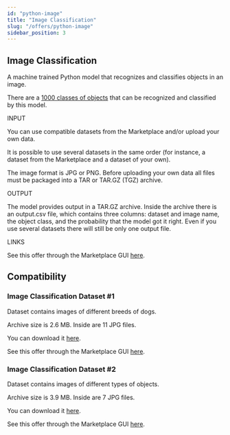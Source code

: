 ```yaml
---
id: "python-image"
title: "Image Classification"
slug: "/offers/python-image"
sidebar_position: 3
---
```


## Image Classification

A machine trained Python model that recognizes and classifies objects in an image.

There are a [1000 classes of objects](https://github.com/Super-Protocol/solutions/blob/main/Image%20Classification/classes.txt) that can be recognized and classified by this model.

INPUT

You can use compatible datasets from the Marketplace and/or upload your own data.

It is possible to use several datasets in the same order (for instance, a dataset from the Marketplace and a dataset of your own).

The image format is JPG or PNG. Before uploading your own data all files must be packaged into a TAR or TAR.GZ (TGZ) archive. 

OUTPUT

The model provides output in a TAR.GZ archive. Inside the archive there is an output.csv file, which contains three columns: dataset and image name, the object class, and the probability that the model got it right. Even if you use several datasets there will still be only one output file.

LINKS

See this offer through the Marketplace GUI [here](https://marketplace.superprotocol.com/?offerId=7).

## Compatibility

### Image Classification Dataset #1

Dataset contains images of different breeds of dogs.

Archive size is 2.6 MB. Inside are 11 JPG files.

You can download it [here](https://github.com/Super-Protocol/datasets/blob/main/Image%20Classification%20Datasets/image-classification-ds1.tar.gz?raw=true).

See this offer through the Marketplace GUI [here](https://marketplace.superprotocol.com/?offerId=13).


### Image Classification Dataset #2

Dataset contains images of different types of objects.

Archive size is 3.9 MB. Inside are 7 JPG files.

You can download it [here](https://github.com/Super-Protocol/datasets/blob/main/Image%20Classification%20Datasets/image-classification-ds2.tar.gz?raw=true).

See this offer through the Marketplace GUI [here](https://marketplace.superprotocol.com/?offerId=14).